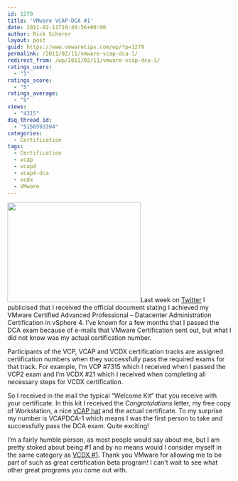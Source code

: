 ```yaml
---
id: 1279
title: 'VMware VCAP-DCA #1'
date: 2011-02-11T19:49:56+00:00
author: Rick Scherer
layout: post
guid: https://www.vmwaretips.com/wp/?p=1279
permalink: /2011/02/11/vmware-vcap-dca-1/
redirect_from: /wp/2011/02/11/vmware-vcap-dca-1/
ratings_users:
  - "1"
ratings_score:
  - "5"
ratings_average:
  - "5"
views:
  - "4315"
dsq_thread_id:
  - "5156593394"
categories:
  - Certification
tags:
  - Certification
  - vcap
  - vcap4
  - vcap4-dca
  - vcdx
  - VMware
---
```

<a rel="attachment wp-att-1280" href="https://www.vmwaretips.com/wp/wp-content/uploads/2011/02/img064.jpg"><img class="alignright size-medium wp-image-1280" title="VCAP-DCA" src="https://www.vmwaretips.com/wp/wp-content/uploads/2011/02/img064-300x224.jpg" alt="" width="300" height="224" srcset="https://www.vmwaretips.com/wp/wp-content/uploads/2011/02/img064-300x224.jpg 300w, https://www.vmwaretips.com/wp/wp-content/uploads/2011/02/img064.jpg 740w" sizes="(max-width: 300px) 100vw, 300px" /></a>Last week on <a href="http://www.twitter.com/rick_vmwaretips" target="_blank">Twitter</a> I publicised that I received the official document stating I achieved my VMware Certified Advanced Professional &#8211; Datacenter Administration Certification in vSphere 4. I&#8217;ve known for a few months that I passed the DCA exam because of e-mails that VMware Certification sent out, but what I did not know was my actual certification number.

Participants of the VCP, VCAP and VCDX certification tracks are assigned certification numbers when they successfully pass the required exams for that track. For example, I&#8217;m VCP #7315 which I received when I passed the VCP2 exam and I&#8217;m VCDX #21 which I received when completing all necessary steps for VCDX certification.

So I received in the mail the typical &#8220;Welcome Kit&#8221; that you receive with your certificate. In this kit I received the _Congratulations_ letter, my free copy of Workstation, a nice <a href="http://twitpic.com/3x7k6q" target="_blank">vCAP hat</a> and the actual certificate. To my surprise my number is VCAPDCA-1 which means I was the first person to take and successfully pass the DCA exam. Quite exciting!

I&#8217;m a fairly humble person, as most people would say about me, but I am pretty stoked about being #1 and by no means would I consider myself in the same category as <a href="http://twitter.com/vcdx001" target="_blank">VCDX #1</a>. Thank you VMware for allowing me to be part of such as great certification beta program! I can&#8217;t wait to see what other great programs you come out with.